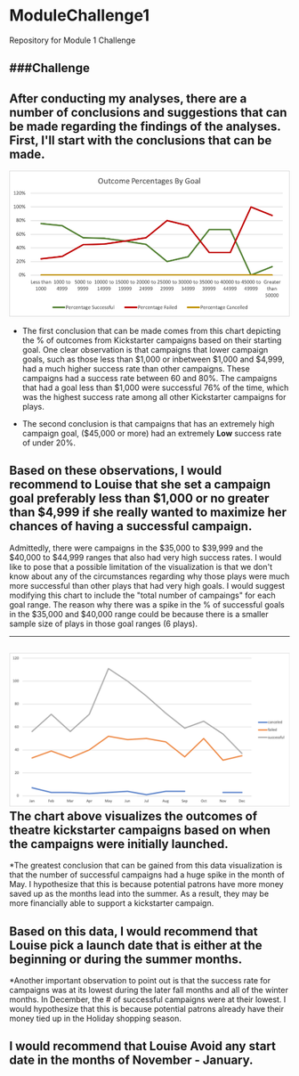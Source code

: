 # ModuleChallenge1
Repository for Module 1 Challenge

###Challenge
---
After conducting my analyses, there are a number of conclusions and suggestions that can be made regarding the findings of the analyses. First, I'll start with the conclusions that can be made.
---
![LineChart1](LineChart1.png)
* The first conclusion that can be made comes from this chart depicting the % of outcomes from Kickstarter campaigns based on their starting goal. One clear observation is that campaigns that lower campaign goals, such as those less than $1,000 or inbetween $1,000 and $4,999, had a much higher success rate than other campaigns. These campaigns had a success rate between 60 and 80%. The campaigns that had a goal less than $1,000 were successful 76% of the time, which was the highest success rate among all other Kickstarter campaigns for plays.  

* The second conclusion is that campaigns that has an extremely high campaign goal, ($45,000 or more) had an extremely **Low** success rate of under 20%.

Based on these observations, I would recommend to Louise that she set a campaign goal preferably less than $1,000 or no greater than $4,999 if she really wanted to maximize her chances of having a successful campaign. 
---
Admittedly, there were campaigns in the $35,000 to $39,999 and the $40,000 to $44,999 ranges that also had very high success rates. I would like to pose that a possible limitation of the visualization is that we don't know about any of the circumstances regarding why those plays were much more successful than other plays that had very high goals. I would suggest modifying this chart to include the "total number of campaings" for each goal range. The reason why there was a spike in the % of successful goals in the $35,000 and $40,000 range could be because there is a smaller sample size of plays in those goal ranges (6 plays).

---
![Linechart2](Linechart2.png)
The chart above visualizes the outcomes of theatre kickstarter campaigns based on when the campaigns were initially launched.
---
*The greatest conclusion that can be gained from this data visualization is that the number of successful campaigns had a huge spike  in the month of May. I hypothesize that this is because potential patrons have more money saved up as the months lead into the summer. As a result, they may be more financially able to support a kickstarter campaign.

Based on this data, I would recommend that Louise pick a launch date that is either at the beginning or during the summer months.
---
*Another important observation to point out is that the success rate for campaigns was at its lowest during the later fall months and all of the winter months. In December, the # of successful campaigns were at their lowest. I would hypothesize that this is because potential patrons already have their money tied up in the Holiday shopping season.

I would recommend that Louise **Avoid** any start date in the months of November - January.
---


